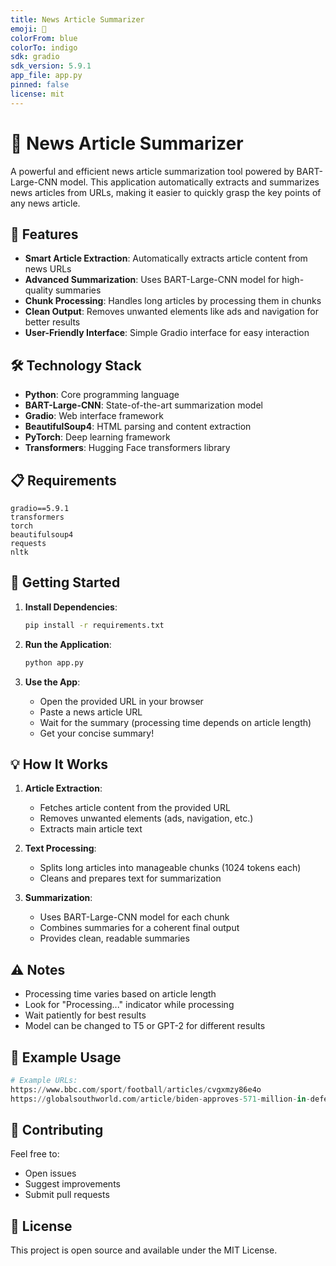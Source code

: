 ```yaml
---
title: News Article Summarizer
emoji: 📰
colorFrom: blue
colorTo: indigo
sdk: gradio
sdk_version: 5.9.1
app_file: app.py
pinned: false
license: mit
---
```

# 📰 News Article Summarizer

A powerful and efficient news article summarization tool powered by BART-Large-CNN model. This application automatically extracts and summarizes news articles from URLs, making it easier to quickly grasp the key points of any news article.

## 🚀 Features

- **Smart Article Extraction**: Automatically extracts article content from news URLs
- **Advanced Summarization**: Uses BART-Large-CNN model for high-quality summaries
- **Chunk Processing**: Handles long articles by processing them in chunks
- **Clean Output**: Removes unwanted elements like ads and navigation for better results
- **User-Friendly Interface**: Simple Gradio interface for easy interaction

## 🛠️ Technology Stack

- **Python**: Core programming language
- **BART-Large-CNN**: State-of-the-art summarization model
- **Gradio**: Web interface framework
- **BeautifulSoup4**: HTML parsing and content extraction
- **PyTorch**: Deep learning framework
- **Transformers**: Hugging Face transformers library

## 📋 Requirements

```
gradio==5.9.1
transformers
torch
beautifulsoup4
requests
nltk
```

## 🚀 Getting Started

1. **Install Dependencies**:
   ```bash
   pip install -r requirements.txt
   ```

2. **Run the Application**:
   ```bash
   python app.py
   ```

3. **Use the App**:
   - Open the provided URL in your browser
   - Paste a news article URL
   - Wait for the summary (processing time depends on article length)
   - Get your concise summary!

## 💡 How It Works

1. **Article Extraction**:
   - Fetches article content from the provided URL
   - Removes unwanted elements (ads, navigation, etc.)
   - Extracts main article text

2. **Text Processing**:
   - Splits long articles into manageable chunks (1024 tokens each)
   - Cleans and prepares text for summarization

3. **Summarization**:
   - Uses BART-Large-CNN model for each chunk
   - Combines summaries for a coherent final output
   - Provides clean, readable summaries

## ⚠️ Notes

- Processing time varies based on article length
- Look for "Processing..." indicator while processing
- Wait patiently for best results
- Model can be changed to T5 or GPT-2 for different results

## 🔄 Example Usage

```python
# Example URLs:
https://www.bbc.com/sport/football/articles/cvgxmzy86e4o
https://globalsouthworld.com/article/biden-approves-571-million-in-defense-support-for-taiwan
```

## 🤝 Contributing

Feel free to:
- Open issues
- Suggest improvements
- Submit pull requests

## 📝 License

This project is open source and available under the MIT License.
